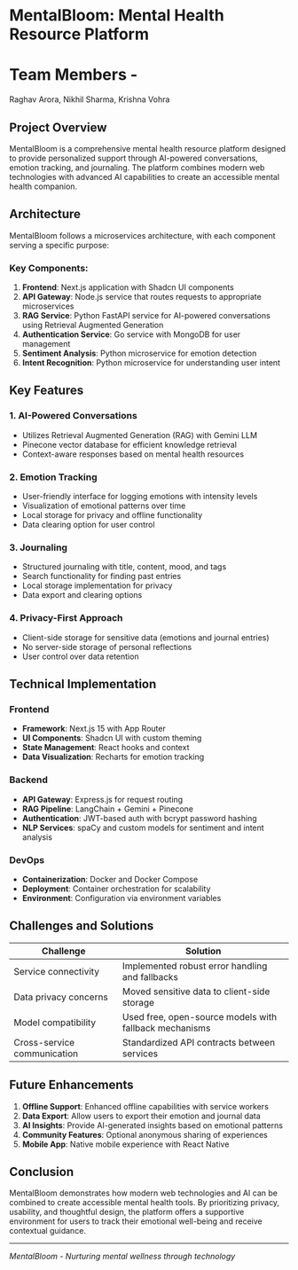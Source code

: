 # MentalBloom: Mental Health Resource Platform

# Team Members - 
 Raghav Arora,
 Nikhil Sharma,
 Krishna Vohra

## Project Overview

MentalBloom is a comprehensive mental health resource platform designed to provide personalized support through AI-powered conversations, emotion tracking, and journaling. The platform combines modern web technologies with advanced AI capabilities to create an accessible mental health companion.

## Architecture

MentalBloom follows a microservices architecture, with each component serving a specific purpose:


### Key Components:

1. **Frontend**: Next.js application with Shadcn UI components
2. **API Gateway**: Node.js service that routes requests to appropriate microservices
3. **RAG Service**: Python FastAPI service for AI-powered conversations using Retrieval Augmented Generation
4. **Authentication Service**: Go service with MongoDB for user management
5. **Sentiment Analysis**: Python microservice for emotion detection
6. **Intent Recognition**: Python microservice for understanding user intent

## Key Features

### 1. AI-Powered Conversations
- Utilizes Retrieval Augmented Generation (RAG) with Gemini LLM
- Pinecone vector database for efficient knowledge retrieval
- Context-aware responses based on mental health resources

### 2. Emotion Tracking
- User-friendly interface for logging emotions with intensity levels
- Visualization of emotional patterns over time
- Local storage for privacy and offline functionality
- Data clearing option for user control

### 3. Journaling
- Structured journaling with title, content, mood, and tags
- Search functionality for finding past entries
- Local storage implementation for privacy
- Data export and clearing options

### 4. Privacy-First Approach
- Client-side storage for sensitive data (emotions and journal entries)
- No server-side storage of personal reflections
- User control over data retention

## Technical Implementation

### Frontend
- **Framework**: Next.js 15 with App Router
- **UI Components**: Shadcn UI with custom theming
- **State Management**: React hooks and context
- **Data Visualization**: Recharts for emotion tracking

### Backend
- **API Gateway**: Express.js for request routing
- **RAG Pipeline**: LangChain + Gemini + Pinecone
- **Authentication**: JWT-based auth with bcrypt password hashing
- **NLP Services**: spaCy and custom models for sentiment and intent analysis

### DevOps
- **Containerization**: Docker and Docker Compose
- **Deployment**: Container orchestration for scalability
- **Environment**: Configuration via environment variables

## Challenges and Solutions

| Challenge | Solution |
|-----------|----------|
| Service connectivity | Implemented robust error handling and fallbacks |
| Data privacy concerns | Moved sensitive data to client-side storage |
| Model compatibility | Used free, open-source models with fallback mechanisms |
| Cross-service communication | Standardized API contracts between services |

## Future Enhancements

1. **Offline Support**: Enhanced offline capabilities with service workers
2. **Data Export**: Allow users to export their emotion and journal data
3. **AI Insights**: Provide AI-generated insights based on emotional patterns
4. **Community Features**: Optional anonymous sharing of experiences
5. **Mobile App**: Native mobile experience with React Native

## Conclusion

MentalBloom demonstrates how modern web technologies and AI can be combined to create accessible mental health tools. By prioritizing privacy, usability, and thoughtful design, the platform offers a supportive environment for users to track their emotional well-being and receive contextual guidance.

---

*MentalBloom - Nurturing mental wellness through technology*

